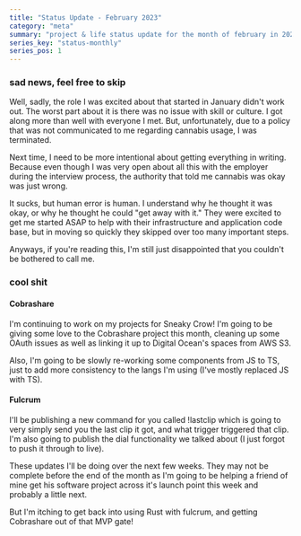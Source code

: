 ```yaml
---
title: "Status Update - February 2023"
category: "meta"
summary: "project & life status update for the month of february in 2023 (monthly series)"
series_key: "status-monthly"
series_pos: 1
---
```


### sad news, feel free to skip 

Well, sadly, the role I was excited about that started in January didn't work out. 
The worst part about it is there was no issue with skill or culture. I got along more than well with everyone I met. But, unfortunately, due to a policy that was not communicated to me regarding cannabis usage, I was terminated.

Next time, I need to be more intentional about getting everything in writing. Because even though I was very open about all this 
with the employer during the interview process, the authority that told me cannabis was okay was just wrong.

It sucks, but human error is human. I understand why he thought it was okay, or why he thought he could "get away with it." 
They were excited to get me started ASAP to help with their infrastructure and application code base, but in moving so quickly 
they skipped over too many important steps.

Anyways, if you're reading this, I'm still just disappointed that you couldn't be bothered to call me.

### cool shit


#### Cobrashare 

I'm continuing to work on my projects for Sneaky Crow! I'm going to be giving some love to the Cobrashare project this month, 
cleaning up some OAuth issues as well as linking it up to Digital Ocean's spaces from AWS S3.

Also, I'm going to be slowly re-working some components from JS to TS, just to add more consistency to the langs I'm using (I've mostly replaced JS with TS).

#### Fulcrum

I'll be publishing a new command for you called !lastclip which is going to very simply send 
you the last clip it got, and what trigger triggered that clip. I'm also going to publish the 
dial functionality we talked about (I just forgot to push it through to live).

These updates I'll be doing over the next few weeks. They may not be complete before the end of the month as 
I'm going to be helping a friend of mine get his software project across it's launch point this week and probably a little next.

But I'm itching to get back into using Rust with fulcrum, and getting Cobrashare out of that MVP gate!

